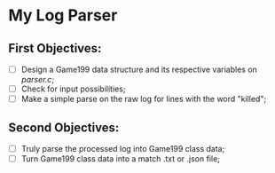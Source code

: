 # My Log Parser

## First Objectives: 

- [ ] Design a Game199 data structure and its respective variables on _parser.c_;
- [ ] Check for input possibilities;
- [ ] Make a simple parse on the raw log for lines with the word "killed";

## Second Objectives:

- [ ] Truly parse the processed log into Game199 class data;
- [ ] Turn Game199 class data into a match .txt or .json file;
